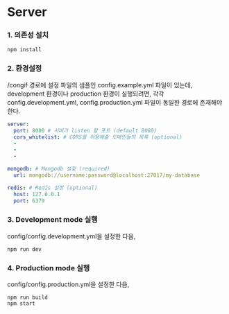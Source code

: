 # Server

### 1. 의존성 설치
```
npm install
```

### 2. 환경설정
/congif 경로에 설정 파일의 샘플인 config.example.yml 파일이 있는데, development 환경이나 production 환경이 실행되려면,
각각 config.development.yml, config.production.yml 파일이 동일한 경로에 존재해야 한다.
```yaml
server:
  port: 8080 # 서버가 listen 할 포트 (default 8080)
  cors_whitelist: # CORS를 허용해줄 도메인들의 목록 (optional)
  -
  -
  -

mongodb: # Mongodb 설정 (required)
  url: mongodb://username:password@localhost:27017/my-database

redis: # Redis 설정 (optional)
  host: 127.0.0.1
  port: 6379
```

### 3. Development mode 실행
config/config.development.yml을 설정한 다음,
```
npm run dev
```

### 4. Production mode 실행
config/config.production.yml을 설정한 다음,
```
npm run build
npm start
```
